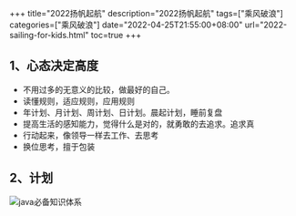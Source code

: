 +++
title="2022扬帆起航"
description="2022扬帆起航"
tags=["乘风破浪"]
categories=["乘风破浪"]
date="2022-04-25T21:55:00+08:00" 
url="2022-sailing-for-kids.html"
toc=true
+++


## 1、心态决定高度

+ 不用过多的无意义的比较，做最好的自己。
+ 读懂规则，适应规则，应用规则
+ 年计划、月计划、周计划、日计划。晨起计划，睡前复盘
+ 提高生活的感知能力，觉得什么是对的，就勇敢的去追求。追求真
+ 行动起来，像领导一样去工作、去思考
+ 换位思考，擅于包装

## 2、计划

![java必备知识体系](https://oss.94rg.com/figure_bed/20220425095507.png-94rg002)